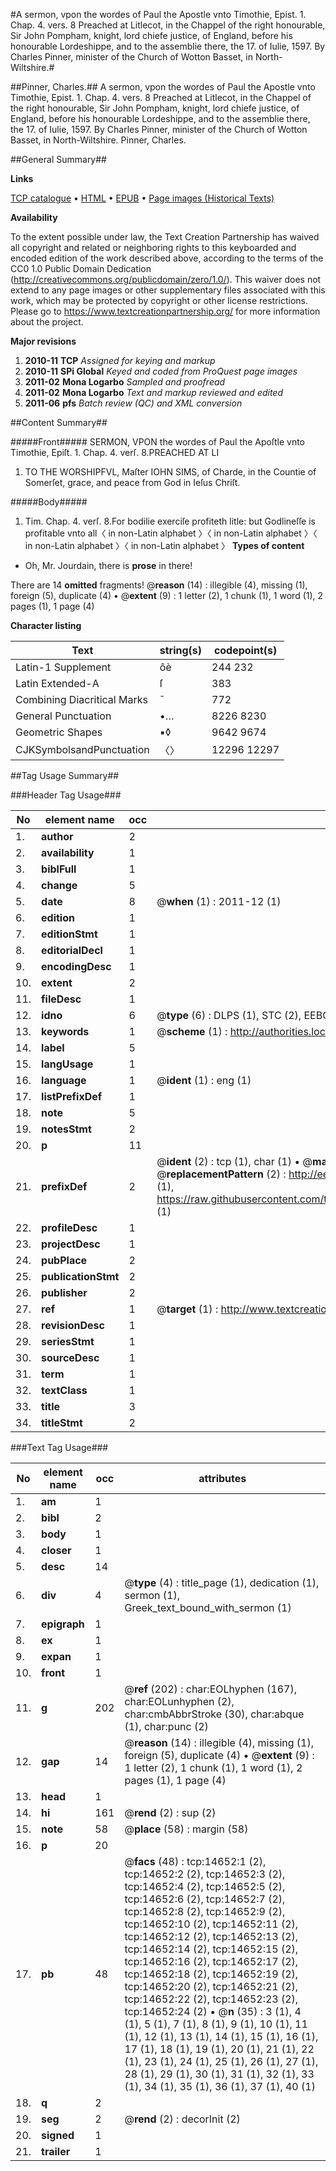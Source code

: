 #A sermon, vpon the wordes of Paul the Apostle vnto Timothie, Epist. 1. Chap. 4. vers. 8 Preached at Litlecot, in the Chappel of the right honourable, Sir John Pompham, knight, lord chiefe justice, of England, before his honourable Lordeshippe, and to the assemblie there, the 17. of Iulie, 1597. By Charles Pinner, minister of the Church of Wotton Basset, in North-Wiltshire.#

##Pinner, Charles.##
A sermon, vpon the wordes of Paul the Apostle vnto Timothie, Epist. 1. Chap. 4. vers. 8 Preached at Litlecot, in the Chappel of the right honourable, Sir John Pompham, knight, lord chiefe justice, of England, before his honourable Lordeshippe, and to the assemblie there, the 17. of Iulie, 1597. By Charles Pinner, minister of the Church of Wotton Basset, in North-Wiltshire.
Pinner, Charles.

##General Summary##

**Links**

[TCP catalogue](http://www.ota.ox.ac.uk/tcp/)  • 
[HTML](http://tei.it.ox.ac.uk/tcp/Texts-HTML/free/A09/A09675.html)  • 
[EPUB](http://tei.it.ox.ac.uk/tcp/Texts-EPUB/free/A09/A09675.epub) • 
[Page images (Historical Texts)](https://historicaltexts.jisc.ac.uk/eebo-99849502e)

**Availability**

To the extent possible under law, the Text Creation Partnership has waived all copyright and related or neighboring rights to this keyboarded and encoded edition of the work described above, according to the terms of the CC0 1.0 Public Domain Dedication (http://creativecommons.org/publicdomain/zero/1.0/). This waiver does not extend to any page images or other supplementary files associated with this work, which may be protected by copyright or other license restrictions. Please go to https://www.textcreationpartnership.org/ for more information about the project.

**Major revisions**

1. __2010-11__ __TCP__ *Assigned for keying and markup*
1. __2010-11__ __SPi Global__ *Keyed and coded from ProQuest page images*
1. __2011-02__ __Mona Logarbo__ *Sampled and proofread*
1. __2011-02__ __Mona Logarbo__ *Text and markup reviewed and edited*
1. __2011-06__ __pfs__ *Batch review (QC) and XML conversion*

##Content Summary##

#####Front#####
SERMON, VPON the wordes of Paul the Apoſtle vnto Timothie, Epiſt. 1. Chap. 4. verſ. 8.PREACHED AT LI
1. TO THE WORSHIPFVL, Maſter IOHN SIMS, of Charde, in the Countie of Somerſet, grace, and peace from God in Ieſus Chriſt.

#####Body#####
1. Tim. Chap. 4. verſ. 8.For bodilie exerciſe profiteth litle: but Godlineſſe is profitable vnto all〈 in non-Latin alphabet 〉〈 in non-Latin alphabet 〉〈 in non-Latin alphabet 〉〈 in non-Latin alphabet 〉
**Types of content**

  * Oh, Mr. Jourdain, there is **prose** in there!

There are 14 **omitted** fragments! 
 @__reason__ (14) : illegible (4), missing (1), foreign (5), duplicate (4)  •  @__extent__ (9) : 1 letter (2), 1 chunk (1), 1 word (1), 2 pages (1), 1 page (4)

**Character listing**


|Text|string(s)|codepoint(s)|
|---|---|---|
|Latin-1 Supplement|ôè|244 232|
|Latin Extended-A|ſ|383|
|Combining             Diacritical Marks|̄|772|
|General Punctuation|•…|8226 8230|
|Geometric Shapes|▪◊|9642 9674|
|CJKSymbolsandPunctuation|〈〉|12296 12297|

##Tag Usage Summary##

###Header Tag Usage###

|No|element name|occ|attributes|
|---|---|---|---|
|1.|__author__|2||
|2.|__availability__|1||
|3.|__biblFull__|1||
|4.|__change__|5||
|5.|__date__|8| @__when__ (1) : 2011-12 (1)|
|6.|__edition__|1||
|7.|__editionStmt__|1||
|8.|__editorialDecl__|1||
|9.|__encodingDesc__|1||
|10.|__extent__|2||
|11.|__fileDesc__|1||
|12.|__idno__|6| @__type__ (6) : DLPS (1), STC (2), EEBO-CITATION (1), PROQUEST (1), VID (1)|
|13.|__keywords__|1| @__scheme__ (1) : http://authorities.loc.gov/ (1)|
|14.|__label__|5||
|15.|__langUsage__|1||
|16.|__language__|1| @__ident__ (1) : eng (1)|
|17.|__listPrefixDef__|1||
|18.|__note__|5||
|19.|__notesStmt__|2||
|20.|__p__|11||
|21.|__prefixDef__|2| @__ident__ (2) : tcp (1), char (1)  •  @__matchPattern__ (2) : ([0-9\-]+):([0-9IVX]+) (1), (.+) (1)  •  @__replacementPattern__ (2) : http://eebo.chadwyck.com/downloadtiff?vid=$1&page=$2 (1), https://raw.githubusercontent.com/textcreationpartnership/Texts/master/tcpchars.xml#$1 (1)|
|22.|__profileDesc__|1||
|23.|__projectDesc__|1||
|24.|__pubPlace__|2||
|25.|__publicationStmt__|2||
|26.|__publisher__|2||
|27.|__ref__|1| @__target__ (1) : http://www.textcreationpartnership.org/docs/. (1)|
|28.|__revisionDesc__|1||
|29.|__seriesStmt__|1||
|30.|__sourceDesc__|1||
|31.|__term__|1||
|32.|__textClass__|1||
|33.|__title__|3||
|34.|__titleStmt__|2||


###Text Tag Usage###

|No|element name|occ|attributes|
|---|---|---|---|
|1.|__am__|1||
|2.|__bibl__|2||
|3.|__body__|1||
|4.|__closer__|1||
|5.|__desc__|14||
|6.|__div__|4| @__type__ (4) : title_page (1), dedication (1), sermon (1), Greek_text_bound_with_sermon (1)|
|7.|__epigraph__|1||
|8.|__ex__|1||
|9.|__expan__|1||
|10.|__front__|1||
|11.|__g__|202| @__ref__ (202) : char:EOLhyphen (167), char:EOLunhyphen (2), char:cmbAbbrStroke (30), char:abque (1), char:punc (2)|
|12.|__gap__|14| @__reason__ (14) : illegible (4), missing (1), foreign (5), duplicate (4)  •  @__extent__ (9) : 1 letter (2), 1 chunk (1), 1 word (1), 2 pages (1), 1 page (4)|
|13.|__head__|1||
|14.|__hi__|161| @__rend__ (2) : sup (2)|
|15.|__note__|58| @__place__ (58) : margin (58)|
|16.|__p__|20||
|17.|__pb__|48| @__facs__ (48) : tcp:14652:1 (2), tcp:14652:2 (2), tcp:14652:3 (2), tcp:14652:4 (2), tcp:14652:5 (2), tcp:14652:6 (2), tcp:14652:7 (2), tcp:14652:8 (2), tcp:14652:9 (2), tcp:14652:10 (2), tcp:14652:11 (2), tcp:14652:12 (2), tcp:14652:13 (2), tcp:14652:14 (2), tcp:14652:15 (2), tcp:14652:16 (2), tcp:14652:17 (2), tcp:14652:18 (2), tcp:14652:19 (2), tcp:14652:20 (2), tcp:14652:21 (2), tcp:14652:22 (2), tcp:14652:23 (2), tcp:14652:24 (2)  •  @__n__ (35) : 3 (1), 4 (1), 5 (1), 7 (1), 8 (1), 9 (1), 10 (1), 11 (1), 12 (1), 13 (1), 14 (1), 15 (1), 16 (1), 17 (1), 18 (1), 19 (1), 20 (1), 21 (1), 22 (1), 23 (1), 24 (1), 25 (1), 26 (1), 27 (1), 28 (1), 29 (1), 30 (1), 31 (1), 32 (1), 33 (1), 34 (1), 35 (1), 36 (1), 37 (1), 40 (1)|
|18.|__q__|2||
|19.|__seg__|2| @__rend__ (2) : decorInit (2)|
|20.|__signed__|1||
|21.|__trailer__|1||
